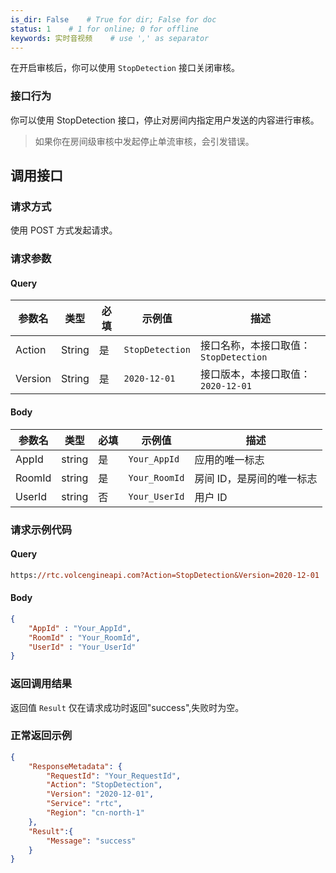 ```yaml
---
is_dir: False    # True for dir; False for doc
status: 1    # 1 for online; 0 for offline
keywords: 实时音视频    # use ',' as separator
---
```


在开启审核后，你可以使用 `StopDetection` 接口关闭审核。

### 接口行为

你可以使用 StopDetection 接口，停止对房间内指定用户发送的内容进行审核。

> 如果你在房间级审核中发起停止单流审核，会引发错误。
## 调用接口

### 请求方式

使用 POST 方式发起请求。

### 请求参数

#### Query

|参数名 |类型 |必填 |示例值 |描述 |
|---|---|---|---|---|
|Action |String |是 |`StopDetection` |接口名称，本接口取值：`StopDetection` |
|Version |String |是 |`2020-12-01` |接口版本，本接口取值：`2020-12-01` |

#### Body

|参数名 |类型 |必填 |示例值 |描述 |
|---|---|---|---|---|
|AppId |string |是 |`Your_AppId` |应用的唯一标志 |
|RoomId |string |是 |`Your_RoomId` |房间 ID，是房间的唯一标志 |
|UserId |string |否 |`Your_UserId` |用户 ID |

### 请求示例代码

#### Query

```postscript
https://rtc.volcengineapi.com?Action=StopDetection&Version=2020-12-01
```

#### Body

```json
{
    "AppId" : "Your_AppId",
    "RoomId" : "Your_RoomId",   
    "UserId" : "Your_UserId"
}
```

### 返回调用结果
返回值 `Result` 仅在请求成功时返回"success",失败时为空。

### 正常返回示例

```json
{
    "ResponseMetadata": {
        "RequestId": "Your_RequestId",
        "Action": "StopDetection",
        "Version": "2020-12-01",
        "Service": "rtc",
        "Region": "cn-north-1"
    },
    "Result":{
        "Message": "success"
    }
}
```
